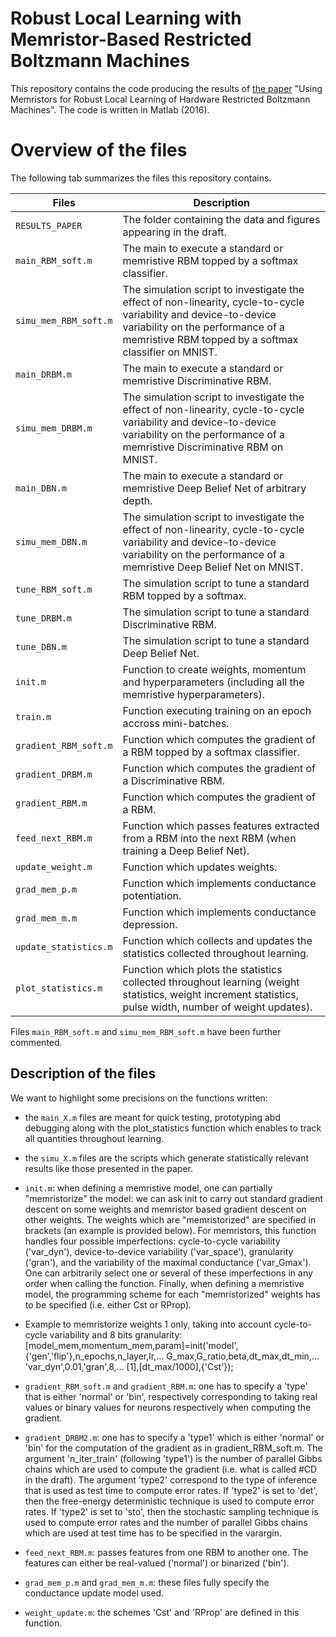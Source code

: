 # Robust Local Learning with Memristor-Based Restricted Boltzmann Machines


This repository contains the code producing the results of [the paper](https://www.nature.com/articles/s41598-018-38181-3) "Using Memristors for Robust Local Learning of Hardware Restricted Boltzmann Machines". The code is written in Matlab (2016).

# Overview of the files 

The following tab summarizes the files this repository contains.

|Files|Description|
|-------|------|
|`RESULTS_PAPER`| The folder containing the data and figures appearing in the draft.|
|`main_RBM_soft.m`|The main to execute a standard or memristive RBM topped by a softmax classifier.|
|`simu_mem_RBM_soft.m`| The simulation script to investigate the effect of non-linearity, cycle-to-cycle variability and device-to-device variability on the performance of a memristive RBM topped by a softmax classifier on MNIST.|
|`main_DRBM.m`|The main to execute a standard or memristive Discriminative RBM.|
|`simu_mem_DRBM.m`| The simulation script to investigate the effect of non-linearity, cycle-to-cycle variability and device-to-device variability on the performance of a memristive Discriminative RBM on MNIST.|
|`main_DBN.m`| The main to execute a standard or memristive Deep Belief Net of arbitrary depth.|
|`simu_mem_DBN.m`|The simulation script to investigate the effect of non-linearity, cycle-to-cycle variability and device-to-device variability on the performance of a memristive Deep Belief Net on MNIST.|
|`tune_RBM_soft.m`| The simulation script to tune a standard RBM topped by a softmax.|
|`tune_DRBM.m`| The simulation script to tune a standard Discriminative RBM.|
|`tune_DBN.m`| The simulation script to tune a standard Deep Belief Net.|
|`init.m`| Function to create weights, momentum and hyperparameters (including all the memristive hyperparameters).|
|`train.m`| Function executing training on an epoch accross mini-batches.|
|`gradient_RBM_soft.m`| Function which computes the gradient of a RBM topped by a softmax classifier.| 
|`gradient_DRBM.m` | Function which computes the gradient of a Discriminative RBM.|
|`gradient_RBM.m` | Function which computes the gradient of a RBM.|
|`feed_next_RBM.m`|Function which passes features extracted from a RBM into the next RBM (when training a Deep Belief Net).|
|`update_weight.m`| Function which updates weights.|
|`grad_mem_p.m`| Function which implements conductance potentiation.|
|`grad_mem_m.m`| Function which implements conductance depression.|
|`update_statistics.m`| Function which collects and updates the statistics collected throughout learning.|
|`plot_statistics.m`| Function which plots the statistics collected throughout learning (weight statistics, weight increment statistics, pulse width, number of weight updates).|

Files `main_RBM_soft.m` and `simu_mem_RBM_soft.m` have been further commented.

## Description of the files

We want to highlight some precisions on the functions written:

+ the `main_X.m` files are meant for quick testing, prototyping abd debugging along with the plot_statistics function which enables to track all quantities throughout learning. 

+ the `simu_X.m` files are the scripts which generate statistically relevant results like those presented in the paper. 

+ `init.m`: when defining a memristive model, one can partially "memristorize" the model: we can ask init to carry out standard gradient descent on some weights and memristor based gradient descent on other weights. The weights which are "memristorized" are specified in brackets (an example is provided below). For memristors, this function handles four possible imperfections: cycle-to-cycle variability ('var_dyn'), device-to-device variability ('var_space'), granularity ('gran'), and the variability of the maximal conductance ('var_Gmax'). One can arbitrarily select one or several of these imperfections in any order when calling the function. Finally, when defining a memristive model, the programming scheme for each "memristorized" weights has to be specified (i.e. either Cst or RProp). 

* Example to memristorize weights 1 only, taking into account cycle-to-cycle variability and 8 bits granularity: 
[model_mem,momentum_mem,param]=init('model',{'gen','flip'},n_epochs,n_layer,lr,...
    G_max,G_ratio,beta,dt_max,dt_min,...
    'var_dyn',0.01,'gran',8,...
    [1],[dt_max/1000],{'Cst'});
    
+ `gradient_RBM_soft.m` and `gradient_RBM.m`: one has to specify a 'type' that is either 'normal' or 'bin', respectively corresponding to taking real values or binary values for neurons respectively when computing the gradient. 

+ `gradient_DRBM2.m`: one has to specify a 'type1' which is either 'normal' or 'bin' for the computation of the gradient as in gradient_RBM_soft.m. The argument 'n_iter_train' (following 'type1') is the number of parallel Gibbs chains which are used to compute the gradient (i.e. what is called #CD in the draft). The argument 'type2' correspond to the type of inference that is used as test time to compute error rates. If 'type2' is set to 'det', then the free-energy deterministic technique is used to compute error rates. If 'type2' is set to 'sto', then the stochastic sampling technique is used to compute error rates and the number of parallel Gibbs chains which are used at test time has to be specified in the varargin.

+ `feed_next_RBM.m`: passes features from one RBM to another one. The features can either be real-valued ('normal') or binarized ('bin'). 

+ `grad_mem_p.m` and `grad_mem_m.m`: these files fully specify the conductance update model used. 

+ `weight_update.m`: the schemes 'Cst' and 'RProp' are defined in this function. 


